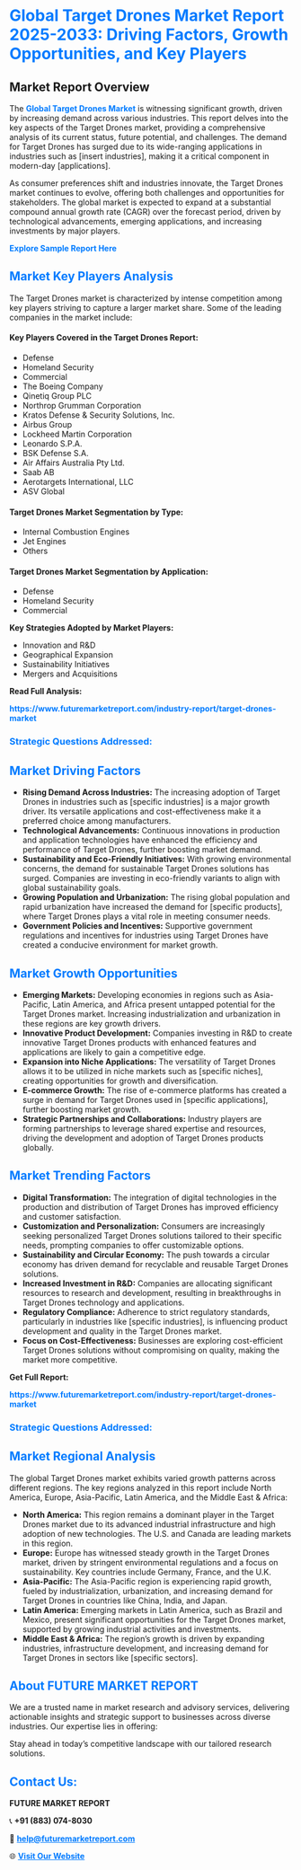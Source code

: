 <h1 style="color: #007BFF;">Global Target Drones Market Report 2025-2033: Driving Factors, Growth Opportunities, and Key Players</h1>

<section id="overview">
<h2>Market Report Overview</h2>
<p>The <a href="https://www.futuremarketreport.com/industry-report/target-drones-market" style="color: #007BFF; text-decoration: none;"><strong>Global Target Drones Market</strong></a> is witnessing significant growth, driven by increasing demand across various industries. This report delves into the key aspects of the Target Drones market, providing a comprehensive analysis of its current status, future potential, and challenges. The demand for Target Drones has surged due to its wide-ranging applications in industries such as [insert industries], making it a critical component in modern-day [applications].</p>
<p>As consumer preferences shift and industries innovate, the Target Drones market continues to evolve, offering both challenges and opportunities for stakeholders. The global market is expected to expand at a substantial compound annual growth rate (CAGR) over the forecast period, driven by technological advancements, emerging applications, and increasing investments by major players.</p>
</section>

<section id="overview">
<p><a href="https://www.futuremarketreport.com/request-sample/reportId=90925" style="color: #007BFF; text-decoration: none;"><strong>Explore Sample Report Here</strong></a></p>
</section>

<section id="key-players">
<h2 style="color: #007BFF;">Market Key Players Analysis</h2>
<p>The Target Drones market is characterized by intense competition among key players striving to capture a larger market share. Some of the leading companies in the market include:</p>
<h4>Key Players Covered in the Target Drones Report:</h4>
<ul><li>Defense</li><li>Homeland Security</li><li>Commercial</li><li>The Boeing Company</li><li>Qinetiq Group PLC</li><li>Northrop Grumman Corporation</li><li>Kratos Defense &amp; Security Solutions, Inc.</li><li>Airbus Group</li><li>Lockheed Martin Corporation</li><li>Leonardo S.P.A.</li><li>BSK Defense S.A.</li><li>Air Affairs Australia Pty Ltd.</li><li>Saab AB</li><li>Aerotargets International, LLC</li><li>ASV Global</li></ul>
<h4>Target Drones Market Segmentation by Type:</h4>
<ul><li>Internal Combustion Engines</li><li>Jet Engines</li><li>Others</li></ul>

<h4>Target Drones Market Segmentation by Application:</h4>
<ul><li>Defense</li><li>Homeland Security</li><li>Commercial</li></ul>
<p><strong>Key Strategies Adopted by Market Players:</strong></p>
<ul>
<li>Innovation and R&D</li>
<li>Geographical Expansion</li>
<li>Sustainability Initiatives</li>
<li>Mergers and Acquisitions</li>
</ul>
</section>

<section>
<p><strong>Read Full Analysis: </strong></p><a href="https://www.futuremarketreport.com/industry-report/target-drones-market" style="color: #007BFF; text-decoration: none;"><strong>https://www.futuremarketreport.com/industry-report/target-drones-market</strong></a>
<h3 style="color: #007BFF;">Strategic Questions Addressed:</h3>
</section>

<section id="driving-factors">
<h2 style="color: #007BFF;">Market Driving Factors</h2>
<ul>
<li><strong>Rising Demand Across Industries:</strong> The increasing adoption of Target Drones in industries such as [specific industries] is a major growth driver. Its versatile applications and cost-effectiveness make it a preferred choice among manufacturers.</li>
<li><strong>Technological Advancements:</strong> Continuous innovations in production and application technologies have enhanced the efficiency and performance of Target Drones, further boosting market demand.</li>
<li><strong>Sustainability and Eco-Friendly Initiatives:</strong> With growing environmental concerns, the demand for sustainable Target Drones solutions has surged. Companies are investing in eco-friendly variants to align with global sustainability goals.</li>
<li><strong>Growing Population and Urbanization:</strong> The rising global population and rapid urbanization have increased the demand for [specific products], where Target Drones plays a vital role in meeting consumer needs.</li>
<li><strong>Government Policies and Incentives:</strong> Supportive government regulations and incentives for industries using Target Drones have created a conducive environment for market growth.</li>
</ul>
</section>

<section id="growth-opportunities">
<h2 style="color: #007BFF;">Market Growth Opportunities</h2>
<ul>
<li><strong>Emerging Markets:</strong> Developing economies in regions such as Asia-Pacific, Latin America, and Africa present untapped potential for the Target Drones market. Increasing industrialization and urbanization in these regions are key growth drivers.</li>
<li><strong>Innovative Product Development:</strong> Companies investing in R&D to create innovative Target Drones products with enhanced features and applications are likely to gain a competitive edge.</li>
<li><strong>Expansion into Niche Applications:</strong> The versatility of Target Drones allows it to be utilized in niche markets such as [specific niches], creating opportunities for growth and diversification.</li>
<li><strong>E-commerce Growth:</strong> The rise of e-commerce platforms has created a surge in demand for Target Drones used in [specific applications], further boosting market growth.</li>
<li><strong>Strategic Partnerships and Collaborations:</strong> Industry players are forming partnerships to leverage shared expertise and resources, driving the development and adoption of Target Drones products globally.</li>
</ul>
</section>

<section id="trending-factors">
<h2 style="color: #007BFF;">Market Trending Factors</h2>
<ul>
<li><strong>Digital Transformation:</strong> The integration of digital technologies in the production and distribution of Target Drones has improved efficiency and customer satisfaction.</li>
<li><strong>Customization and Personalization:</strong> Consumers are increasingly seeking personalized Target Drones solutions tailored to their specific needs, prompting companies to offer customizable options.</li>
<li><strong>Sustainability and Circular Economy:</strong> The push towards a circular economy has driven demand for recyclable and reusable Target Drones solutions.</li>
<li><strong>Increased Investment in R&D:</strong> Companies are allocating significant resources to research and development, resulting in breakthroughs in Target Drones technology and applications.</li>
<li><strong>Regulatory Compliance:</strong> Adherence to strict regulatory standards, particularly in industries like [specific industries], is influencing product development and quality in the Target Drones market.</li>
<li><strong>Focus on Cost-Effectiveness:</strong> Businesses are exploring cost-efficient Target Drones solutions without compromising on quality, making the market more competitive.</li>
</ul>
</section>

<section>
<p><strong>Get Full Report: </strong></p><a href="https://www.futuremarketreport.com/industry-report/target-drones-market" style="color: #007BFF; text-decoration: none;"><strong>https://www.futuremarketreport.com/industry-report/target-drones-market</strong></a>
<h3 style="color: #007BFF;">Strategic Questions Addressed:</h3>
</section>


<section id="regional-analysis">
<h2 style="color: #007BFF;">Market Regional Analysis</h2>
<p>The global Target Drones market exhibits varied growth patterns across different regions. The key regions analyzed in this report include North America, Europe, Asia-Pacific, Latin America, and the Middle East & Africa:</p>
<ul>
<li><strong>North America:</strong> This region remains a dominant player in the Target Drones market due to its advanced industrial infrastructure and high adoption of new technologies. The U.S. and Canada are leading markets in this region.</li>
<li><strong>Europe:</strong> Europe has witnessed steady growth in the Target Drones market, driven by stringent environmental regulations and a focus on sustainability. Key countries include Germany, France, and the U.K.</li>
<li><strong>Asia-Pacific:</strong> The Asia-Pacific region is experiencing rapid growth, fueled by industrialization, urbanization, and increasing demand for Target Drones in countries like China, India, and Japan.</li>
<li><strong>Latin America:</strong> Emerging markets in Latin America, such as Brazil and Mexico, present significant opportunities for the Target Drones market, supported by growing industrial activities and investments.</li>
<li><strong>Middle East & Africa:</strong> The region’s growth is driven by expanding industries, infrastructure development, and increasing demand for Target Drones in sectors like [specific sectors].</li>
</ul>
</section>

<footer>
<h2 style="color: #007BFF;">About FUTURE MARKET REPORT</h2>
<p>We are a trusted name in market research and advisory services, delivering actionable insights and strategic support to businesses across diverse industries. Our expertise lies in offering:</p>

<p>Stay ahead in today’s competitive landscape with our tailored research solutions.</p>

<h2 style="color: #007BFF;">Contact Us:</h2>
<p><strong>FUTURE MARKET REPORT</strong></p>
<p>📞 <strong>+91 (883) 074-8030</strong></p>
<p>📧 <strong><a href="mailto:help@futuremarketreport.com" style="color: #007BFF;">help@futuremarketreport.com</a></strong></p>
<p>🌐 <strong><a href="https://www.futuremarketreport.com/" style="color: #007BFF;">Visit Our Website</a></strong></p>
</footer>